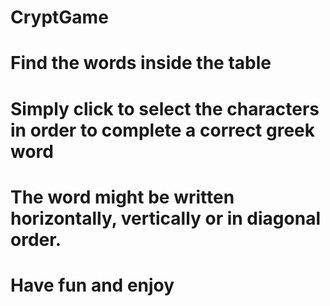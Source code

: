 # CryptGame
# Find the words inside the table
# Simply click to select the characters in order to complete a correct greek word
# The word might be written horizontally, vertically or in diagonal order.
# Have fun and enjoy
